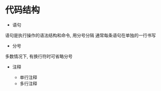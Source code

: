 # 代码结构

+ 语句

语句是执行操作的语法结构和命令, 用分号分隔
通常每条语句在单独的一行书写

+ 分号

多数情况下, 有换行符时可省略分号

+ 注释

  + 单行注释
  + 多行注释